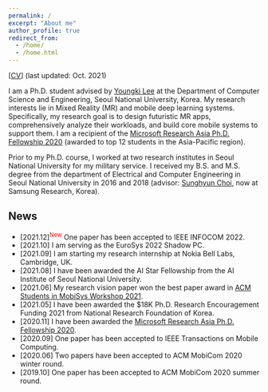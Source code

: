 ```yaml
---
permalink: /
excerpt: "About me"
author_profile: true
redirect_from: 
  - /home/
  - /home.html
---
```


[[CV](https://juheonyi.github.io/files/JuheonYi_CV.pdf)] (last updated: Oct. 2021)

I am a Ph.D. student advised by [Youngki Lee](http://youngkilee.blogspot.com/) at the Department of Computer Science and Engineering, Seoul National University, Korea. My research interests lie in Mixed Reality (MR) and mobile deep learning systems. Specifically, my research goal is to design futuristic MR apps, comprehensively analyze their workloads, and build core mobile systems to support them. I am a recipient of the [Microsoft Research Asia Ph.D. Fellowship 2020](https://www.microsoft.com/en-us/research/academic-program/fellowships-microsoft-research-asia/#!fellows) (awarded to top 12 students in the Asia-Pacific region).

Prior to my Ph.D. course, I worked at two research institutes in Seoul National University for my military service. I received my B.S. and M.S. degree from the department of Electrical and Computer Engineering in Seoul National University in 2016 and 2018 (advisor: [Sunghyun Choi](https://sites.google.com/view/sunghyun-chois-home), now at Samsung Research, Korea). 

## News

* [2021.12]<sup><span style="color:red">New</span></sup> One paper has been accepted to IEEE INFOCOM 2022.
* [2021.10] I am serving as the EuroSys 2022 Shadow PC.
* [2021.09] I am starting my research internship at Nokia Bell Labs, Cambridge, UK.
* [2021.08] I have been awarded the AI Star Fellowship from the AI Institute of Seoul National University.
* [2021.06] My research vision paper won the best paper award in [ACM Students in MobiSys Workshop 2021](http://www.people.vcu.edu/~barahoueipash/SMS/SMS.html).
* [2021.05] I have been awarded the $18K Ph.D. Research Encouragement Funding 2021 from National Research Foundation of Korea.
* [2020.11] I have been awarded the [Microsoft Research Asia Ph.D. Fellowship 2020](https://www.microsoft.com/en-us/research/academic-program/fellowships-microsoft-research-asia/#!fellows).
* [2020.09] One paper has been accepted to IEEE Transactions on Mobile Computing.
* [2020.06] Two papers have been accepted to ACM MobiCom 2020 winter round.
* [2019.10] One paper has been accepted to ACM MobiCom 2020 summer round.
